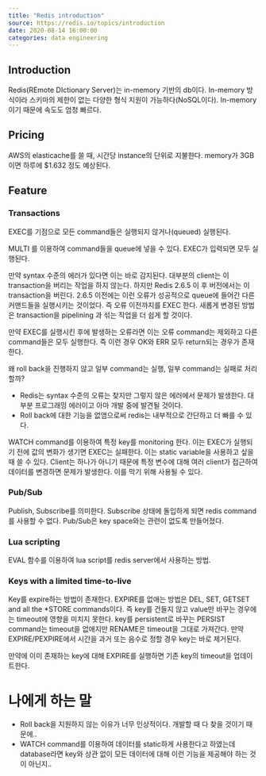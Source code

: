 ```yaml
---
title: "Redis introduction"
source: https://redis.io/topics/introduction
date: 2020-08-14 16:00:00
categories: data engineering
---
```

<h2> Introduction </h2>
Redis(REmote DIctionary Server)는 in-memory 기반의 db이다. In-memory 방식이라 스키마의 제한이 없는 다양한 형식 지원이 가능하다(NoSQL이다). In-memory이기 때문에 속도도 엄청 빠르다.

<h2> Pricing </h2>
AWS의 elasticache를 쓸 때, 시간당 instance의 단위로 지불한다. memory가 3GB이면 하루에 $1.632 정도 예상된다.

<h2> Feature </h2>
<h3> Transactions </h3>
EXEC를 기점으로 모든 command들은 실행되지 않거나(queued) 실행된다.

MULTI 를 이용하여 command들을 queue에 넣을 수 있다. EXEC가 입력되면 모두 실행된다. 

만약 syntax 수준의 에러가 있다면 이는 바로 감지된다. 대부분의 client는 이 transaction을 버리는 작업을 하지 않는다. 하지만 Redis 2.6.5 이 후 버전에서는 이 transaction을 버린다. 2.6.5 이전에는 이런 오류가 성공적으로 queue에 들어간 다른 커맨드들을 실행시키는 것이었다. 즉 오류 이전까지를 EXEC 한다. 새롭게 변경된 방법은 transaction을 pipelining 과 섞는 작업을 더 쉽게 할 것이다.

만약 EXEC를 실행시킨 후에 발생하는 오류라면 이는 오류 command는 제외하고 다른 command들은 모두 실행한다. 즉 이런 경우 OK와 ERR 모두 return되는 경우가 존재한다.

왜 roll back을 진행하지 않고 일부 command는 실행, 일부 command는 실패로 처리할까? 
* Redis는 syntax 수준의 오류는 찾지만 그렇지 않은 에러에서 문제가 발생한다. 대부분 프로그래밍 에러이고 아마 개발 중에 발견될 것이다.
* Roll back에 대한 기능을 없앰으로써 redis는 내부적으로 간단하고 더 빠를 수 있다.

WATCH command를 이용하여 특정 key를 monitoring 한다. 이는 EXEC가 실행되기 전에 값의 변화가 생기면 EXEC는 실패한다. 이는 static variable을 사용하고 싶을 때 쓸 수 있다. Client는 하나가 아니기 때문에 특정 변수에 대해 여러 client가 접근하여 데이터를 변경하면 문제가 발생한다. 이를 막기 위해 사용될 수 있다.

<h3> Pub/Sub </h3>
Publish, Subscribe를 의미한다. Subscribe 상태에 돌입하게 되면 redis command를 사용할 수 없다. Pub/Sub은 key space와는 관련이 없도록 만들어졌다.

<h3> Lua scripting </h3>
EVAL 함수를 이용하여 lua script를 redis server에서 사용하는 방법.

<h3> Keys with a limited time-to-live </h3>
Key를 expire하는 방법이 존재한다. EXPIRE를 없애는 방법은 DEL, SET, GETSET and all the *STORE commands이다. 즉 key를 건들지 않고 value만 바꾸는 경우에는 timeout에 영향을 미치지 못한다. key를 persistent로 바꾸는 PERSIST command는 timeout을 없애지만 RENAME은 timeout을 그대로 가져간다. 만약 EXPIRE/PEXPIRE에서 시간을 과거 또는 음수로 정할 경우 key는 바로 제거된다.

만약에 이미 존재하는 key에 대해 EXPIRE를 실행하면 기존 key의 timeout을 업데이트한다.

<h1>나에게 하는 말</h1>

* Roll back을 지원하지 않는 이유가 너무 인상적이다. 개발할 때 다 찾을 것이기 때문에..
* WATCH command를 이용하여 데이터를 static하게 사용한다고 하였는데 database라면 key와 상관 없이 모든 데이터에 대해 이런 기능을 제공해야 하는 것이 아닌지..